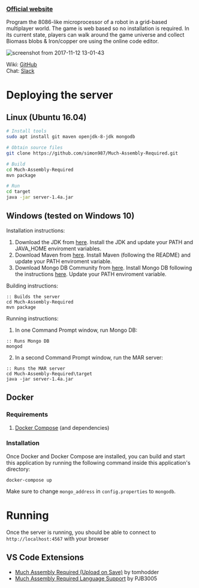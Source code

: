 ### [Official website](https://muchassemblyrequired.com)
Program the 8086-like microprocessor of a robot in a grid-based multiplayer world. The game is web based so no installation is required.
In its current state, players can walk around the game universe and collect Biomass blobs & Iron/copper ore using the online code editor.

![screenshot from 2017-11-12 13-01-43](https://user-images.githubusercontent.com/7120851/32701793-e5d07e98-c7a9-11e7-9931-f8db7b287994.png)

Wiki: [GitHub](https://github.com/simon987/Much-Assembly-Required/wiki)    
Chat: [Slack](https://join.slack.com/t/muchassemblyrequired/shared_invite/enQtMjY3Mjc1OTUwNjEwLTkyOTIwOTA5OGY4MDVlMGI4NzM5YzlhMWJiMGY1OWE2NjUxODQ1NWQ1YTcxMTA1NGZkYzNjYzMyM2E1ODdmNzg)

# Deploying the server 

## Linux (Ubuntu 16.04)
```bash
# Install tools
sudo apt install git maven openjdk-8-jdk mongodb

# Obtain source files
git clone https://github.com/simon987/Much-Assembly-Required.git

# Build
cd Much-Assembly-Required
mvn package

# Run
cd target
java -jar server-1.4a.jar
```

## Windows (tested on Windows 10)

Installation instructions:
1. Download the JDK from [here](http://www.oracle.com/technetwork/java/javase/downloads/index.html).
Install the JDK and update your PATH and JAVA_HOME enviroment variables.
2. Download Maven from [here](https://maven.apache.org/).
Install Maven (following the README) and update your PATH enviroment variable.
3. Download Mongo DB Community from [here](https://www.mongodb.com/download-center#community).
Install Mongo DB following the instructions [here](https://docs.mongodb.com/manual/tutorial/install-mongodb-on-windows/).
Update your PATH enviroment variable.

Building instructions:
```batch
:: Builds the server
cd Much-Assembly-Required
mvn package
```

Running instructions:
1. In one Command Prompt window, run Mongo DB:
```batch
:: Runs Mongo DB
mongod
```
2. In a second Command Prompt window, run the MAR server:
```batch
:: Runs the MAR server
cd Much-Assembly-Required\target
java -jar server-1.4a.jar
```

## Docker
### Requirements  

1. [Docker Compose](https://docs.docker.com/compose/install/#install-compose) (and dependencies)

### Installation

Once Docker and Docker Compose are installed, you can build and start
this application by running the following command inside this
application's directory:

`docker-compose up`

Make sure to change `mongo_address` in `config.properties` to `mongodb`.

# Running 

Once the server is running, you should be able to connect to `http://localhost:4567` with your browser

## VS Code Extensions
- [Much Assembly Required (Upload on Save)](https://marketplace.visualstudio.com/items?itemName=tomhodder.much-assembly-required-upload-on-save) by tomhodder
- [Much Assembly Required Language Support](https://marketplace.visualstudio.com/items?itemName=PJB3005.much-assembly-required-language-support) by PJB3005
